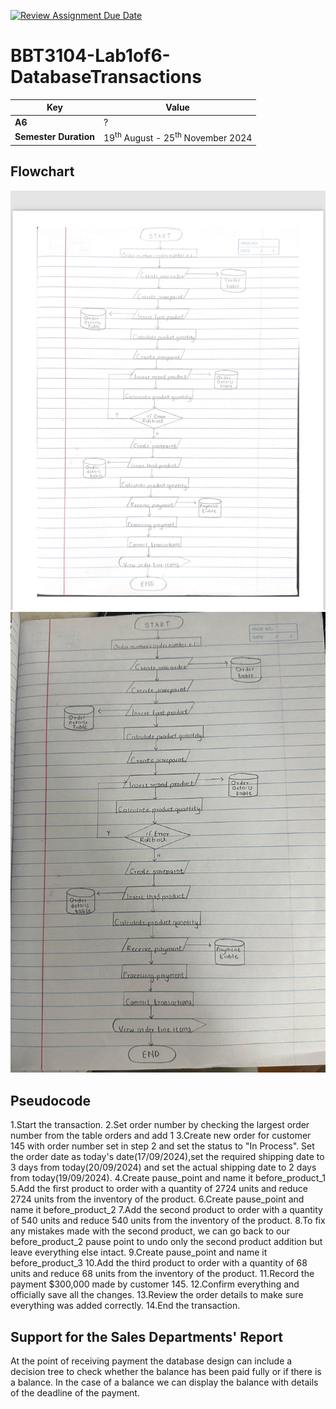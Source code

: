 [![Review Assignment Due Date](https://classroom.github.com/assets/deadline-readme-button-22041afd0340ce965d47ae6ef1cefeee28c7c493a6346c4f15d667ab976d596c.svg)](https://classroom.github.com/a/r-tQZu0l)
# BBT3104-Lab1of6-DatabaseTransactions


| **Key**                                                               | Value                                                                                                                                                                              |
|---------------|---------------------------------------------------------|
| **A6**                                                               | ? |
| **Semester Duration**                                                 | 19<sup>th</sup> August - 25<sup>th</sup> November 2024                                                                                                                       |

## Flowchart
![Flowchart A6](Flowchart.jpg)
![Flowchart A6 V2](Flowchartimage.jpg)
## Pseudocode
1.Start the transaction.
2.Set order number by checking the largest order number from the table orders and add 1
3.Create new order for customer 145 with order number set in step 2 and set the status to "In Process".
 Set the order date as today's date(17/09/2024),set the required shipping date to 3 days from today(20/09/2024) and set the actual shipping date to 2 days from today(19/09/2024).
4.Create pause_point and name it before_product_1
5.Add the first product to order with a quantity of 2724 units and reduce 2724 units from the inventory of the product.
6.Create pause_point and name it before_product_2
7.Add the second product to order with a quantity of 540 units and reduce 540 units from the inventory of the product.
8.To fix any mistakes made with the second product, we can go back to our before_product_2 pause point to  undo only the second product addition but leave everything else intact.
9.Create pause_point and name it before_product_3
10.Add the third product to order with a quantity of 68 units and reduce 68 units from the inventory of the product.
11.Record the payment $300,000 made by customer 145.
12.Confirm everything and officially save all the changes.
13.Review the order details to make sure everything was added correctly.
14.End the transaction.
## Support for the Sales Departments' Report
At the point of receiving payment the database design can include a decision tree to check whether the balance has been paid fully or if there is a balance. In the case of a balance we can display the balance with details of the deadline of the payment.